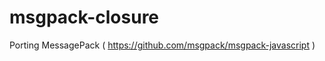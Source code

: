 msgpack-closure
===============

Porting MessagePack ( https://github.com/msgpack/msgpack-javascript )
